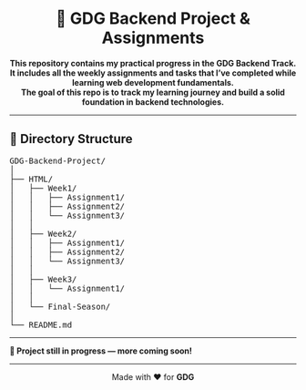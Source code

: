 <h1 align="center">🚀 GDG Backend Project & Assignments</h1>

<p align="center">
  <b>
    This repository contains my practical progress in the GDG Backend Track.<br>
    It includes all the weekly assignments and tasks that I’ve completed while learning web development fundamentals.<br>
    The goal of this repo is to track my learning journey and build a solid foundation in backend technologies.
  </b>
</p>

<hr>

<h2>📁 Directory Structure</h2>

<pre>
GDG-Backend-Project/
│
├── HTML/                  
│   ├── Week1/            
│   │   ├── Assignment1/   
│   │   ├── Assignment2/   
│   │   └── Assignment3/   
│   │
│   ├── Week2/            
│   │   ├── Assignment1/
│   │   ├── Assignment2/
│   │   └── Assignment3/
│   │
│   ├── Week3/             
│   │   └── Assignment1/
│   │
│   └── Final-Season/     
│
└── README.md              
</pre>

<hr>

<p><b>📌 Project still in progress — more coming soon!</b></p>

<hr>

<p align="center">Made with ❤️ for <strong>GDG</strong> </p>

